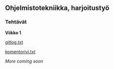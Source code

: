 ## Ohjelmistotekniikka, harjoitustyö

### Tehtävät

**Viikko 1**

[gitlog.txt](https://github.com/ThomasGrundstrom/ot-harjoitustyo/blob/master/laskarit/viikko1/gitlog.txt)

[komentorivi.txt](https://github.com/ThomasGrundstrom/ot-harjoitustyo/blob/master/laskarit/viikko1/komentorivi.txt)

*More coming soon*
